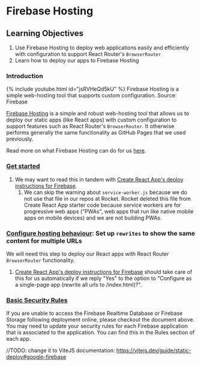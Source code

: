 # Firebase Hosting

## Learning Objectives

1. Use Firebase Hosting to deploy web applications easily and efficiently with configuration to support React Router's `BrowserRouter`
2. Learn how to deploy our apps to Firebase Hosting

### Introduction

{% include youtube.html id="jsRVHeQd5kU" %}
Firebase Hosting is a simple web-hosting tool that supports custom configuration. Source: Firebase


<a href="https://firebase.google.com/docs/hosting" target="_blank">Firebase Hosting</a> is a simple and robust web-hosting tool that allows us to deploy our static apps (like React apps) with custom configuration to support features such as React Router's `BrowserRouter`. It otherwise performs generally the same functionality as GitHub Pages that we used previously.

Read more on what Firebase Hosting can do for us <a href="https://firebase.google.com/docs/hosting/use-cases" target="_blank">here</a>.

### <a href="https://firebase.google.com/docs/hosting/quickstart" target="_blank">Get started</a>

1. We may want to read this in tandem with <a href="https://create-react-app.dev/docs/deployment#firebase" target="_blank">Create React App's deploy instructions for Firebase</a>.
   1. We can skip the warning about `service-worker.js` because we do not use that file in our repos at Rocket. Rocket deleted this file from Create React App starter code because service workers are for progressive web apps ("PWAs", web apps that run like native mobile apps on mobile devices) and we are not building PWAs.

### <a href="https://firebase.google.com/docs/hosting/full-config#rewrites" target="_blank">Configure hosting behaviour</a>: Set up `rewrites` to show the same content for multiple URLs

We will need this step to deploy our React apps with React Router `BrowserRouter` functionality.

1. <a href="https://create-react-app.dev/docs/deployment#firebase" target="_blank">Create React App's deploy instructions for Firebase</a> should take care of this for us automatically if we reply "Yes" to the option to "Configure as a single-page app (rewrite all urls to /index.html)?".

### <a href="https://firebase.google.com/docs/rules/basics?authuser=0\&hl=en" target="_blank">Basic Security Rules</a>

If you are unable to access the Firebase Realtime Database or Firebase Storage following deployment online, please checkout the document above. You may need to update your security rules for each Firebase application that is associated to the application. You can find this in the Rules section of each app.

//TODO: change it to ViteJS documentation: https://vitejs.dev/guide/static-deploy#google-firebase